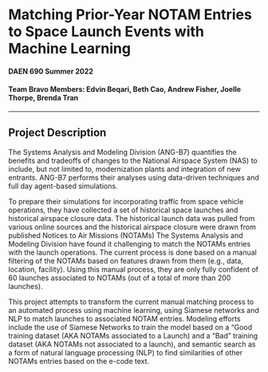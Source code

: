 # Matching Prior-Year NOTAM Entries to Space Launch Events with Machine Learning
#### DAEN 690 Summer 2022 
#### Team Bravo Members: Edvin Beqari, Beth Cao, Andrew Fisher, Joelle Thorpe, Brenda Tran
-----

## Project Description
The Systems Analysis and Modeling Division (ANG-B7) quantifies the benefits and tradeoffs of changes to the National Airspace System (NAS) to include, but not limited to, modernization plants and integration of new entrants. ANG-B7 performs their analyses using data-driven techniques and full day agent-based simulations. 

To prepare their simulations for incorporating traffic from space vehicle operations, they have collected a set of historical space launches and historical airspace closure data. The historical launch data was pulled from various online sources and the historical airspace closure were drawn from published Notices to Air Missions (NOTAMs) The Systems Analysis and Modeling Division have found it challenging to match the NOTAMs entries with the launch operations. The current process is done based on a manual filtering of the NOTAMs based on features drawn from them (e.g., data, location, facility). Using this manual process, they are only fully confident of 60 launches associated to NOTAMs (out of a total of more than 200 launches).  

This project attempts to transform the current manual matching process to an automated process using machine learning, using Siamese networks and NLP to match launches to associated NOTAM entries.  Modeling efforts include the use of Siamese Networks to train the model based on a “Good training dataset (AKA NOTAMs associated to a Launch) and a “Bad” training dataset (AKA NOTAMs not associated to a launch), and semantic search as a form of natural language processing (NLP) to find similarities of other NOTAMs entries based on the e-code text.
